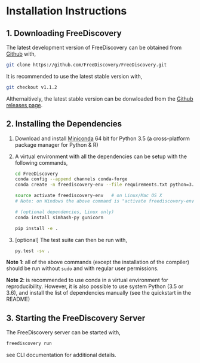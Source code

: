 # Installation Instructions


## 1. Downloading FreeDiscovery

The latest development version of FreeDiscovery can be obtained from [Github](https://github.com/FreeDiscovery/FreeDiscovery) with,
      
```bash
git clone https://github.com/FreeDiscovery/FreeDiscovery.git
```

It is recommended to use the latest stable version with,
  
```bash
git checkout v1.1.2
```

Althernaitively, the latest stable version can be donwloaded from the [Github releases page](https://github.com/FreeDiscovery/FreeDiscovery/releases).


## 2. Installing the Dependencies

 1. Download and install [Miniconda](http://conda.pydata.org/miniconda.html) 64 bit for Python 3.5 (a cross-platform package manager for Python & R)

 2. A virtual environment with all the dependencies can be setup with the following commands,
 
    ```bash
    cd FreeDiscovery
    conda config --append channels conda-forge
    conda create -n freediscovery-env --file requirements.txt python=3.6

    source activate freediscovery-env   # on Linux/Mac OS X
    # Note: on Windows the above command is "activate freediscovery-env"

    # (optional dependencies, Linux only) 
    conda install simhash-py gunicorn

    pip install -e .
    ```

 3. [optional] The test suite can then be run with,
 
    ```bash
    py.test -sv .
    ```


**Note 1**: all of the above commands (except the installation of the compiler) should be run without `sudo` and with regular user permissions.

**Note 2**: is recommended to use conda in a virtual environment for reproducibility. However, it is also possible to use system Python (3.5 or 3.6), and install the list of dependencies manually (see the quickstart in the README)


      
## 3. Starting the FreeDiscovery Server

The FreeDiscovery server can be started with,

```py   
freediscovery run
```

see CLI documentation for additional details.
